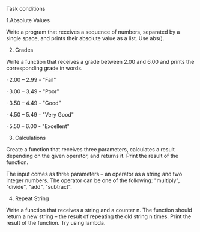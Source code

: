 
Task conditions

1.Absolute Values

Write a program that receives a sequence of numbers, separated by a single space, and prints their absolute value as a list. Use abs().

2. Grades

Write a function that receives a grade between 2.00 and 6.00 and prints the corresponding grade in words.

· 2.00 – 2.99 - "Fail"

· 3.00 – 3.49 - "Poor"

· 3.50 – 4.49 - "Good"

· 4.50 – 5.49 - "Very Good"

· 5.50 – 6.00 - "Excellent"

3. Calculations

Create a function that receives three parameters, calculates a result depending on the given operator, and returns it. Print the result of the function.

The input comes as three parameters – an operator as a string and two integer numbers. The operator can be one of the following: "multiply", "divide", "add", "subtract".

4. Repeat String

Write a function that receives a string and a counter n. The function should return a new string – the result of repeating the old string n times. Print the result of the function. Try using lambda.
